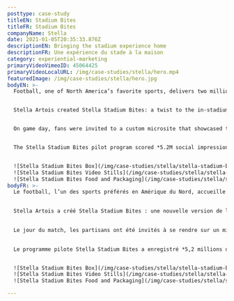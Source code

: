 ```yaml
---
posttype: case-study
titleEN: Stadium Bites
titleFR: Stadium Bites
companyName: Stella
date: 2021-01-05T20:35:33.876Z
descriptionEN: Bringing the stadium experience home
descriptionFR: Une expérience du stade à la maison
category: experiential-marketing
primaryVideoVimeoID: 45064425
primaryVideoLocalURL: /img/case-studies/stella/hero.mp4
featuredImage: /img/case-studies/stella/hero.jpg
bodyEN: >-
  Football, one of North America’s favorite sports, delivers two million fans to stadiums on game day. Celebrating their city pride and team with beer and local food favorites. But in 2020, the global pandemic sidelined fans, forcing them to cheer from home as cardboard versions of themselves sat idle in the stadium seats. Preventing them to savor the one stadium experience they missed the most – the bites.


  Stella Artois created Stella Stadium Bites: a twist to the in-stadium suite experience that delivered classic stadium food to fans’ homes on game day. Supported by one of the NFL’s largest fan base, The New York Giants, Stella huddled in the kitchen with legendary New York Giants’ alumnus, Victor Cruz, and James Beard award-winning celebrity chef, Daniela Soto-Innes, to inspire and elevate its own food playbook.


  On game day, fans were invited to a custom microsite that showcased these mouthwatering bites. Fans were able to order a 6-pack of cold Stella Artois, their choice of food, and choose a delivery time slot between 4-10 pm on game day. Every order was delivered in Stella’s own premium way: with two custom engraved Chalices and a donation note made out on the fan’s behalf to the Food Bank of New York City.


  The Stella Stadium Bites pilot program scored *5.2M social impressions, 100% positive consumer sentiment and 27.1M PR impressions* from celebrities and media outlets, attracting the attention of new and potential team partnerships. Because of its success, the program continues to expand and evolve, converting a new consumer base – sports fans – to Stella.


  ![Stella Stadium Bites Box](/img/case-studies/stella/stella-stadium-bites-box.jpg)
  ![Stella Stadium Bites Video Stills](/img/case-studies/stella/stella-stadium-bites-stills.jpg)
  ![Stella Stadium Bites Food and Packaging](/img/case-studies/stella/stella-stadium-bites-packaging.jpg)
bodyFR: >-
  Le football, l’un des sports préférés en Amérique du Nord, accueille deux millions de partisans dans les stades le jour du match. Tous se réunissent pour exprimer la fierté de leur ville et de leur équipe, avec de la bière et des plats locaux. Mais en 2020, la pandémie mondiale a mis les spectateurs hors-jeu, les forçant à applaudir de chez eux pendant que de faux partisans en carton restaient inactifs sur les sièges du stade. Les empêchant de savourer l’expérience du stade qui leur a le plus manqué : les bouchées.
 

  Stella Artois a créé Stella Stadium Bites : une nouvelle version de l’expérience d’une suite au stade qui consiste à livrer des plats populaires chez les partisans le jour du match. Soutenue par l’un des clubs les plus populaires de la NFL, les New York Giants, Stella s’est remonté les manches avec l’ancienne vedette des New York Giants, Victor Cruz, et Daniela Soto-Innes, la célèbre chef mondialement reconnue par le prix James Beard. Cette initiative lui a même permis d’inspirer et partager des idées de son propre livre de recettes.

 
  Le jour du match, les partisans ont été invités à se rendre sur un microsite personnalisé qui présentait ces bouchées alléchantes. Ils ont pu commander une caisse de 6 Stella Artois froides, leur sélection de nourriture, et choisir un intervalle de livraison entre 16 h et 22 h le jour du match. Chaque commande a été livrée à la manière de Stella, c’est-à-dire avec un souci de qualité : accompagnés de deux verres engravés et personnalisés, en plus d’une note de don, faite au nom du partisan, à l’attention banque alimentaire de New York.

 
  Le programme pilote Stella Stadium Bites a enregistré *5,2 millions d’impressions sociales, 100 % de sentiment positif des consommateurs et 27,1 millions d’impressions* de relations publiques de la part de célébrités et des médias, attirant l’attention de nouveaux partenaires d’équipe potentiels. En raison de son succès, le programme continue de s’étendre et d’évoluer, convertissant une nouvelle base de consommateurs — les partisans de sport — à Stella.


  ![Stella Stadium Bites Box](/img/case-studies/stella/stella-stadium-bites-box.jpg)
  ![Stella Stadium Bites Video Stills](/img/case-studies/stella/stella-stadium-bites-stills.jpg)
  ![Stella Stadium Bites Food and Packaging](/img/case-studies/stella/stella-stadium-bites-packaging.jpg)

---
```

